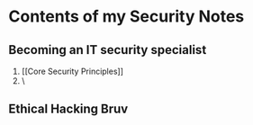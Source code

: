 # Contents of my Security Notes
## Becoming an IT security specialist 
1. [[Core Security Principles]]
2. \
## Ethical Hacking Bruv